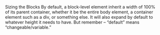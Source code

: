 Sizing the Blocks
By default, a block-level element inherit a width of 100% of its parent container, whether it be the entire body element, a container element such as a div, or something else. It will also expand by default to whatever height it needs to have. But remember – “default” means “changeable/variable.” 